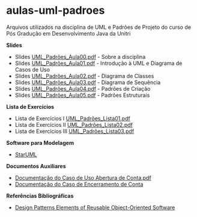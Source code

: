 # aulas-uml-padroes
Arquivos utilizados na disciplina de UML e Padrões de Projeto do curso de Pós Gradução em Desenvolvimento Java da Unitri

**Slides**

- Slides [UML_Padrões_Aula00.pdf](https://github.com/viniciusdepaula/aulas-uml-padroes/blob/master/pdf/UML_Padrões_Aula00.pdf) - Sobre a disciplina
- Slides [UML_Padrões_Aula01.pdf](https://github.com/viniciusdepaula/aulas-uml-padroes/blob/master/pdf/UML_Padrões_Aula01.pdf) - Introdução à UML e Diagrama de Casos de Uso
- Slides [UML_Padrões_Aula02.pdf](https://github.com/viniciusdepaula/aulas-uml-padroes/blob/master/pdf/UML_Padr%C3%B5es_Aula02.pdf) - Diagrama de Classes
- Slides [UML_Padrões_Aula03.pdf](https://github.com/viniciusdepaula/aulas-uml-padroes/blob/master/pdf/UML_Padr%C3%B5es_Aula03.pdf) - Diagrama de Sequência
- Slides [UML_Padrões_Aula04.pdf](https://github.com/viniciusdepaula/aulas-uml-padroes/blob/master/pdf/UML_Padr%C3%B5es_Aula04.pdf) - Padrões de Criação
- Slides [UML_Padrões_Aula05.pdf](https://github.com/viniciusdepaula/aulas-uml-padroes/blob/master/pdf/UML_Padr%C3%B5es_Aula05.pdf) - Padrões Estruturais

**Lista de Exercícios**

- Lista de Exercícios I [UML_Padrões_Lista01.pdf](https://github.com/viniciusdepaula/aulas-uml-padroes/blob/master/pdf/UML_Padrões_Lista01.pdf)
- Lista de Exercícios II [UML_Padrões_Lista02.pdf](https://github.com/viniciusdepaula/aulas-uml-padroes/blob/master/pdf/UML%20e%20Padr%C3%B5es%20de%20Projeto%20-%20Lista%20de%20Exerc%C3%ADcios%20II.pdf)
- Lista de Exercícios III [UML_Padrões_Lista03.pdf](https://github.com/viniciusdepaula/aulas-uml-padroes/blob/master/pdf/UML_Padr%C3%B5es_Lista03.pdf)

**Software para Modelagem**

- [StarUML](http://staruml.io)

**Documentos Auxiliares**

- [Documentação do Caso de Uso Abertura de Conta.pdf](https://github.com/viniciusdepaula/aulas-uml-padroes/blob/master/pdf/Documentação%20do%20Caso%20de%20Uso%20Abertura%20de%20Conta.pdf)
- [Documentação do Caso de Encerramento de Conta](https://github.com/viniciusdepaula/aulas-uml-padroes/blob/master/pdf/Documentação%20do%20Caso%20de%20Encerramento%20de%20Conta.pdf)

**Referências Bibliográficas**
- [Design Patterns Elements of Reusable Object-Oriented Software](https://github.com/viniciusdepaula/aulas-uml-padroes/blob/master/pdf/Erich%20Gamma%2C%20Richard%20Helm%2C%20Ralph%20Johnson%2C%20John%20M.%20Vlissides-Design%20Patterns_%20Elements%20of%20Reusable%20Object-Oriented%20Software%20%20-Addison-Wesley%20Professional%20(1994).pdf)
